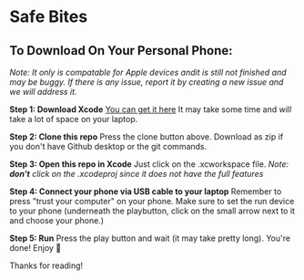 # Safe Bites

## To Download On Your Personal Phone: 
*Note: It only is compatable for Apple devices andit is still not finished and may be buggy. If there is any issue, report it by creating a new issue and we will address it.*

**Step 1: Download Xcode**
[You can get it here](https://apps.apple.com/us/app/xcode/id497799835?mt=12) It may take some time and *will* take a lot of space on your laptop. 

**Step 2: Clone this repo**
Press the clone button above. Download as zip if you don't have Github desktop or the git commands. 

**Step 3: Open this repo in Xcode**
Just click on the .xcworkspace file. *Note: **don't** click on the .xcodeproj since it does not have the full features*

**Step 4: Connect your phone via USB cable to your laptop**
Remember to press "trust your computer" on your phone. Make sure to set the run device to your phone (underneath the playbutton, click on the small arrow next to it and choose your phone.)

**Step 5: Run**
Press the play button and wait (it may take pretty long). You're done! Enjoy 🎉

Thanks for reading!
